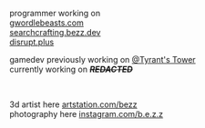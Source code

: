 programmer working on <br>
<a href="https://gwordlebeasts.com">gwordlebeasts.com</a> <br>
<a href="https://searchcrafting.bezz.dev">searchcrafting.bezz.dev</a> <br>
<a href="https://disrupt.plus">disrupt.plus</a>

gamedev
previously working on <a href="https://twitter.com/tyrantstower">@Tyrant's Tower</a> <br>
currently working on ~~***REDACTED***~~

<br>

3d artist here <a href="https://artstation.com/bezz">artstation.com/bezz</a> <br>
photography here <a href="https://instagram.com/b.e.z.z">instagram.com/b.e.z.z</a> <br>
